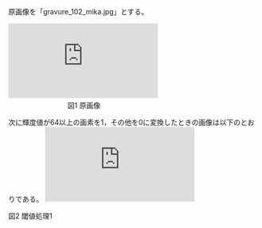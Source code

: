 原画像を「gravure_102_mika.jpg」とする。


![原画像](http://www.fastpic.jp/images.php?file=0307263239.jpg)　　　　　　　　　　　　　　　　　
        　
        　　　 図1 原画像
 
 次に輝度値が64以上の画素を1，その他を0に変換したときの画像は以下のとおりである。
 ![閾値1画像](http://www.fastpic.jp/images.php?file=6720864325.jpg)
 
 図2 閾値処理1

